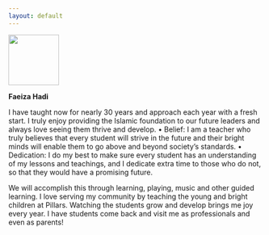 ```yaml
---
layout: default
---
```


<a href="https://cloud.githubusercontent.com/assets/11180395/13754195/46a481f8-e9d3-11e5-81d9-05be82edde9e.jpg">
  <img width="100" src="https://cloud.githubusercontent.com/assets/11180395/13754195/46a481f8-e9d3-11e5-81d9-05be82edde9e.jpg" />
</a>

<b>Faeiza Hadi</b>

I have taught now for nearly 30 years and approach each year with a fresh start. I truly enjoy providing the Islamic foundation to our future leaders and always love seeing them thrive and develop. 
•	Belief:
I am a teacher who truly believes that every student will strive in the future and their bright minds will enable them to go above and beyond society’s standards. 
•	Dedication:
I do my best to make sure every student has an understanding of my lessons and teachings, and I dedicate extra time to those who do not, so that they would have a promising future.

We will accomplish this through learning, playing, music and other guided learning. I love serving my community by teaching the young and bright children at Pillars. Watching the students grow and develop brings me joy every year. I have students come back and visit me as professionals and even as parents! 
